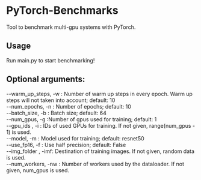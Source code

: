 # PyTorch-Benchmarks

Tool to benchmark multi-gpu systems with PyTorch.  
  
## Usage
Run main.py to start benchmarking!

## Optional arguments:
  --warm_up_steps, -w : Number of warm up steps in every epoch. Warm up steps will not taken into account; default: 10  
  --num_epochs, -n : Number of epochs; default: 10  
  --batch_size, -b : Batch size; default: 64  
  --num_gpus, -g :Number of gpus used for training; default: 1  
  --gpu_ids , -i : IDs of used GPUs for training. If not given, range(num_gpus - 1) is used.  
  --model, -m : Model used for training; default: resnet50  
  --use_fp16, -f : Use half precision; default: False  
  --img_folder , -imf: Destination of training images. If not given, random data is used.  
  --num_workers, -nw : Number of workers used by the dataloader. If not given, num_gpus is used.
